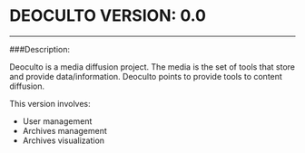 # DEOCULTO VERSION: 0.0

----
###Description:

Deoculto is a media diffusion project. The media is the set of tools that store and provide data/information. Deoculto points to provide tools to content diffusion.

This version involves:

* User management
* Archives management
* Archives visualization

